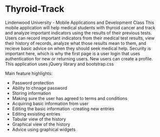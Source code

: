 # Thyroid-Track
Lindenwood University - Mobile Applications and Development Class
This mobile application will help medical students with thyroid cancer and track and analyze important indicators using the results of their previous tests. Users can record important indicators from their medical test results, view their history of records, analyze what those results mean to them, and recieve basic advice on when they should seek medical help. Security is important here, which is why the first page is a user login that uses authentication for new or returning users.
New users can create a profile.
This application uses jQuery library and bootstrap.css

Main feature highlights:
- Password protection
- Ability to chnage password
- Storing information
- Making sure the user has agreed to terms and conditions
- Acquiring basic information from user
- Editing the basic information
-creating new entries
- Editing exsisting entries
- Tabular view of the history
- Graphical view of the history
- Advice using graphical widgets

